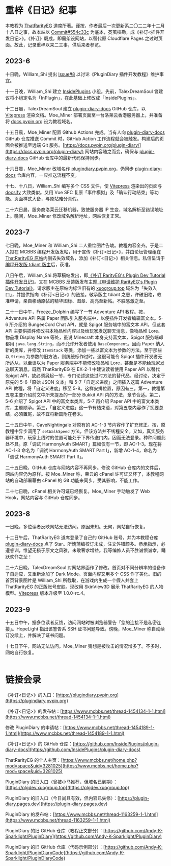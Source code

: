 # 重梓《日记》纪事

本教程为 [ThatRarityEG](https://www.mcbbs.net/home.php?mod=space&username=ARSpark) 道席所著。谨按，作者最后一次更新系二〇二二年十二月十八日之事，故本站以 [Commit#554c33c](https://github.com/Andy-K-Sparklight/PluginDiary/commit/554c33c477e24974f77cf4cfa44d9bdaf5eb62a0) 为底本，芟荑校勘，成《补订<插件开发日记>》。《补订》既成，即需架设网站，以替代原 Cloudflare Pages 之过时页面。故此，记录重梓以来二三事，供后来者参览。

## 2023-6

十日晚，William_Shi 提出 [Issue#8](https://github.com/Andy-K-Sparklight/PluginDiary/issues/8) 以讨论《PluginDiary 插件开发教程》维护事宜。

十一日晚，William_Shi 建立 [InsidePlugins](https://github.com/InsidePlugins) 小组。先前，TalexDreamSoul 曾建议将小组定名为「InPlugin」，在此基础上修改成「InsidePlugins」。

十二日晨，TalexDreamSoul 建立 [plugin-diary-docs](https://github.com/InsidePlugins/plugin-diary-docs) GitHub 仓库，以 [Vitepress](https://vitepress.dev/) 渲染文档。Moe_Miner 部署页面至一台洛莱云香港服务器上，并准备将 [docs.pvpin.org](https://docs.pvpin.org) 设为教程域名。

十五日晨，Moe_Miner 配置 Github Actions 完成。当有人向 [plugin-diary-docs](https://github.com/InsidePlugins/plugin-diary-docs) GitHub 仓库推送 Commit 时，GitHub Action 工作流程就会被触发。构建后的页面会被推送至远端 Git 服务。[https://docs.pvpin.org/plugin-diary/](https://docs.pvpin.org/plugin-diary/) 网站内容随之而变，确保与 [plugin-diary-docs](https://github.com/InsidePlugins/plugin-diary-docs) GitHub 仓库中的最新代码保持同步。

十六日晨，Moe_Miner 改域名作 [plugindiary.pvpin.org](https://plugindiary.pvpin.org/)，仍同步 [plugin-diary-docs](https://github.com/InsidePlugins/plugin-diary-docs) 仓库内容，一应推送流程不变。

十七、十八日，William_Shi 编写多个 CSS 文件，使 [Vitepress](https://vitepress.dev/) 渲染出的页面与 [docsify](https://docsify.js.org/#/) 大致类似。又用 Vue SFC 复原「事件模拟」及「确认行动结束」等功能。页面样式大备，与原站难分真假。

二十六日晨，服务商洛莱云迁移机器，致使服务器 IP 生变，域名解析至错误地址上。晚间，Moe_Miner 修改域名解析地址，网站恢复正常。

## 2023-7

七日晚，Moe_Miner 和 William_Shi 二人重绘图片告竣。教程内容全齐。于是二人拟在 MCBBS 编程开发版发帖，用于宣传《补订<日记>》，并由论坛管理组在 [ThatRarityEG 原帖](https://www.mcbbs.net/thread-1163259-1-1.html)内删去失效域名，添加《补订<日记>》相关信息。私信呈请于[编程开发版 tdiant 版主](https://www.mcbbs.net/home.php?mod=space&username=tdiant)后，获准。

八日午后，William_Shi 将草稿帖发出，即[《补订 RarityEG's Plugin Dev Tutorial 插件开发日记》](https://www.mcbbs.net/thread-1454134-1-1.html)。又在 MCBBS 反馈版发布主题[《申请维护 RarityEG's Plugin Dev Tutorial》](https://www.mcbbs.net/thread-1454189-1-1.html)，请求版主在原帖内标注旧有的 [xuogroup.top](https://xuogroup.top/) 域名为「失效入口」，并提供指向《补订<日记>》的链接。敬承版主 tdiant 之恩，许破旧格，敕准申请，亲自移动原帖的精华图标、图章、高亮至新帖。不胜感激之至。

二十一日中午，Freeze_Dolphin 编写了一节 Adventure API 教程。按，Adventure API 系属 Paper 团队引入服务端中，以便插件开发者编辑富文本。5-6 所介绍的 BungeeCord Chat API，就是 Spigot 服务端中的富文本 API。但这套 API 主要供插件修改书本物品堆内容以及给玩家发送聊天消息，像物品堆 Lore、物品堆 Display Name 等处，虽说 Minecraft 本身支持富文本，Spigot 服务端却都用 `java.lang.String`，而不允许开发者使用 `BaseComponent`。因而 Paper 纳入新的类库，并修改 `ItemStack` 等类，添加一些以富文本为参数的方法。至于那些以 `String` 为参数的旧方法，则统统标作过时。这很可能令 Spigot 插件开发者无所适从，以至误以为 Paper 服务端中不能修改物品堆 Lore，甚至是不能给玩家发送聊天消息。既然 ThatRarityEG 在 EX-2-1 中建议读者使用 Paper API 以替代 Spigot API，故必须另起一节，专门论述这些过时方法的替代品。经讨论，决定于原先的 5-6「原始 JSON 文本」和 5-7「自定义进度」之间插入这篇 Adventure API 教程，将「自定义进度」移至 5-8。这样安排位置，原因有三。第一，教程第五卷主要介绍前文中所未提及的一部分 Bukkit API 内的方法，章节合适。第二，5-6 介绍了 Spigot API 中的富文本类库，5-7 再介绍 Paper API 中的富文本类库，主题顺承。第三，「自定义进度」这一节有结束语，对第五卷内容作了扼要总结，必须置尾，故不宜将新篇附在卷末。

二十五日中午，CaveNightingale 对原有的 AC-1-3 节内容作了扩充修正。按，原教程中异步调用了 `setWalkSpeed` 方法，但该方法并不线程安全。又如，真实服务器环境中，玩家上线时的位置可能处于下界传送门内，因而无法登录。种种问题此处不具。原「调试 HarmonyAuth SMART」篇幅仅有一节，即 AC-1-3。现在将 AC-1-3 命名为「调试 HarmonyAuth SMART Part I」，新增 AC-1-4，命名为「调试 HarmonyAuth SMART Part II」。

二十五日晚，GitHub 仓库与网站内容不再同步。修改 GitHub 仓库内的文件后，网站内容仍为原样。按 Moe_Miner 称，莱云的 cPanel 许可证又坏了，本教程网站的自动部署藉由 cPanel 的 Git 功能来同步，受其影响，不能工作。

二十七日晚，cPanel 相关许可证已经恢复。Moe_Miner 手动触发了 Web Hook，网站内容与 GitHub 仓库同步。

## 2023-8

一日晚，多位读者反映网站无法访问。原因未知。无何，网站自行恢复。

十二日午后，ThatRarityEG 道席登录了自己的 GitHub 账号，并为本教程仓库 [plugin-diary-docs](https://github.com/InsidePlugins/plugin-diary-docs) 点了 Star。所愧蒲编校订未成，注文舛错颇多。恭承指示，必遵睿训，惟望无损于原文之风雅，未敢奢求增益。我等编修人员不胜诚惧诚幸，踊跃欢忭之至！

二十六日晚，TalexDreamSoul 对网站界面作了修改。首页对不同分辨率的设备作了自适应，又重新添加了 Dark Mode。页面内容又用多个 CSS 作了美化。旧的首页背景图片是 William_Shi 所截取，在游戏内生成一个假人并套上 ThatRarityEG 的正版账号皮肤。现改用 SkinView3D 展示 ThatRarityEG 的人物模型。[Vitepress](https://vitepress.dev/) 版本升级至 1.0.0-rc.4。

## 2023-9

十五日中午，据多位读者反馈，访问网站时被浏览器警告「您的连接不是私密连接」。HopeLight 指出该警告系 SSH 证书问题导致。傍晚，Moe_Miner 称自动续订没续上，并解决了证书问题。 

十七日下午，网站无法访问。Moe_Miner 猜想是被攻击的情况增多了。不多时，网站自行恢复。

![](data:image/png;base64,R0lGODlhAQABAIAAAAAAAP///yH5BAkAAAEALAAAAAABAAEAAAICTAEAOw==)

<!-- 用一个 1x1 像素的图片占位，让距离不那么逼仄，图片用 Base64 编码 -->

# 链接会录

《补订<日记>》的入口：[https://plugindiary.pvpin.org](https://plugindiary.pvpin.org)

《补订<日记>》的发布帖：[https://www.mcbbs.net/thread-1454134-1-1.html](https://www.mcbbs.net/thread-1454134-1-1.html)

修改 PluginDiary 的申请帖：[https://www.mcbbs.net/thread-1454189-1-1.html](https://www.mcbbs.net/thread-1454189-1-1.html)

《补订<日记>》的 GitHub 仓库：[https://github.com/InsidePlugins/plugin-diary-docs](https://github.com/InsidePlugins/plugin-diary-docs)

ThatRarityEG 的个人主页：[https://www.mcbbs.net/home.php?mod=space&uid=3281025](https://www.mcbbs.net/home.php?mod=space&uid=3281025)

PluginDiary 的旧入口（曾被小马推荐，但域名已到期）：[https://plgdev.xuogroup.top](https://plgdev.xuogroup.top)

PluginDiary 的旧入口（今日尚且有效，但内容已失修）：[https://plugin-diary.pages.dev](https://plugin-diary.pages.dev)

PluginDiary 的发布帖：[https://www.mcbbs.net/thread-1163259-1-1.html](https://www.mcbbs.net/thread-1163259-1-1.html)

PluginDiary 的旧 GitHub 仓库（教程正文部分）：[https://github.com/Andy-K-Sparklight/PluginDiary](https://github.com/Andy-K-Sparklight/PluginDiary)

PluginDiary 的旧 GitHub 仓库（代码示例部分）：[https://github.com/Andy-K-Sparklight/PluginDiaryCode](https://github.com/Andy-K-Sparklight/PluginDiaryCode)